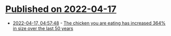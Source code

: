# [Published on 2022-04-17](index.md)

* [2022-04-17, 04:57:48](https://news.ycombinator.com/item?id=31058636) - [The chicken you are eating has increased 364% in size over the last 50 years](https://twitter.com/MrSollozzo/status/1515324097223225345)
